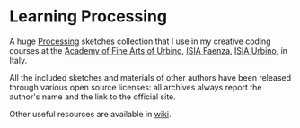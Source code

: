 Learning Processing
=================

A huge [Processing](https://processing.org/) sketches collection that I use in my creative coding courses at the [Academy of Fine Arts of Urbino](http://www.accademiadiurbino.it), [ISIA Faenza](http://isiafaenza.it), [ISIA Urbino](http://isiaurbino.net), in Italy.

All the included sketches and materials of other authors have been released through various open source licenses: all archives always report the author's name and the link to the official site.

Other useful resources are available in [wiki](https://github.com/davideriboli/Creative-Coding-with-Processing/wiki).
